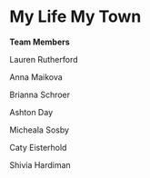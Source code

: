 <h1>My Life My Town</h1>

<p><b>Team Members</b></p>
<p>Lauren Rutherford</p>
<p>Anna Maikova</p>
<p>Brianna Schroer</p>
<p>Ashton Day</p>
<p>Micheala Sosby</p>
<p>Caty Eisterhold</p>
<p>Shivia Hardiman</p>

